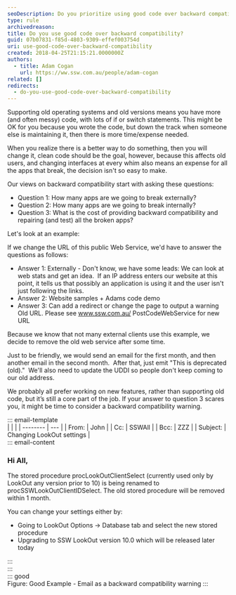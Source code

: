 ```yaml
---
seoDescription: Do you prioritize using good code over backward compatibility?
type: rule
archivedreason:
title: Do you use good code over backward compatibility?
guid: 07b07831-f85d-4803-9309-effef003754d
uri: use-good-code-over-backward-compatibility
created: 2018-04-25T21:15:21.0000000Z
authors:
  - title: Adam Cogan
    url: https://ww.ssw.com.au/people/adam-cogan
related: []
redirects:
  - do-you-use-good-code-over-backward-compatibility
---
```


Supporting old operating systems and old versions means you have more (and often messy) code, with lots of if or switch statements. This might be OK for you because you wrote the code, but down the track when someone else is maintaining it, then there is more time/expense needed.

When you realize there is a better way to do something, then you will change it, clean code should be the goal, however, because this affects old users, and changing interfaces at every whim also means an expense for all the apps that break, the decision isn't so easy to make.

<!--endintro-->

Our views on backward compatibility start with asking these questions:

- Question 1: How many apps are we going to break externally?
- Question 2: How many apps are we going to break internally?
- Question 3: What is the cost of providing backward compatibility and repairing (and test) all the broken apps?

Let's look at an example:

If we change the URL of this public Web Service, we'd have to answer the questions as follows:

- Answer 1: Externally - Don't know, we have some leads:
  We can look at web stats and get an idea. 
  If an IP address enters our website at this point, it tells us that possibly an application is using it and the user isn't just following the links.
- Answer 2: Website samples + Adams code demo
- Answer 3: Can add a redirect or change the page to output a warning Old URL. Please see www.ssw.com.au/ PostCodeWebService for new URL

Because we know that not many external clients use this example, we decide to remove the old web service after some time.

Just to be friendly, we would send an email for the first month, and then another email in the second month.  After that, just emit "This is deprecated (old)."  We'll also need to update the UDDI so people don't keep coming to our old address.

We probably all prefer working on new features, rather than supporting old code, but it’s still a core part of the job. If your answer to question 3 scares you, it might be time to consider a backward compatibility warning.

::: email-template  
| | |
| -------- | --- |
| From: | John |
| Cc: | SSWAll |
| Bcc: | ZZZ |
| Subject: | Changing LookOut settings |  
::: email-content

### Hi All,

The stored procedure procLookOutClientSelect (currently used only by LookOut any version prior to 10) is being renamed to procSSWLookOutClientIDSelect. The old stored procedure will be removed within 1 month.

You can change your settings either by:

- Going to LookOut Options -&gt; Database tab and select the new stored procedure
- Upgrading to SSW LookOut version 10.0 which will be released later today

:::  
:::  
::: good  
Figure: Good Example - Email as a backward compatibility warning
:::
